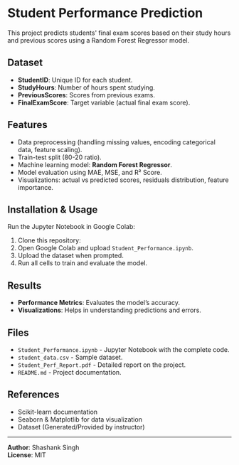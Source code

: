 # Student Performance Prediction

This project predicts students' final exam scores based on their study hours and previous scores using a Random Forest Regressor model.

## Dataset
- **StudentID**: Unique ID for each student.
- **StudyHours**: Number of hours spent studying.
- **PreviousScores**: Scores from previous exams.
- **FinalExamScore**: Target variable (actual final exam score).

## Features
- Data preprocessing (handling missing values, encoding categorical data, feature scaling).
- Train-test split (80-20 ratio).
- Machine learning model: **Random Forest Regressor**.
- Model evaluation using MAE, MSE, and R² Score.
- Visualizations: actual vs predicted scores, residuals distribution, feature importance.

## Installation & Usage
Run the Jupyter Notebook in Google Colab:

1. Clone this repository:
2. Open Google Colab and upload `Student_Performance.ipynb`.
3. Upload the dataset when prompted.
4. Run all cells to train and evaluate the model.

## Results
- **Performance Metrics**: Evaluates the model’s accuracy.
- **Visualizations**: Helps in understanding predictions and errors.

## Files
- `Student_Performance.ipynb` - Jupyter Notebook with the complete code.
- `student_data.csv` - Sample dataset.
- `Student_Perf_Report.pdf` - Detailed report on the project.
- `README.md` - Project documentation.

## References
- Scikit-learn documentation
- Seaborn & Matplotlib for data visualization
- Dataset (Generated/Provided by instructor)

---
**Author**: Shashank Singh  
**License**: MIT  

